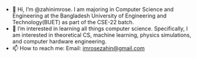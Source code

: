 - 👋 Hi, I’m @zahinimrose. I am majoring in Computer Science and Engineering at the Bangladesh University of Engineering and Technology(BUET) as part of the CSE-22 batch.  
- 👀 I’m interested in learning all things computer science. Specifically, I am interested in theoretical CS, machine learning, physics simulations, and computer hardware engineering. 
- 📫 How to reach me: Email: imrosezahin@gmail.com

<!---
zahinimrose/zahinimrose is a ✨ special ✨ repository because its `README.md` (this file) appears on your GitHub profile.
You can click the Preview link to take a look at your changes.
--->
